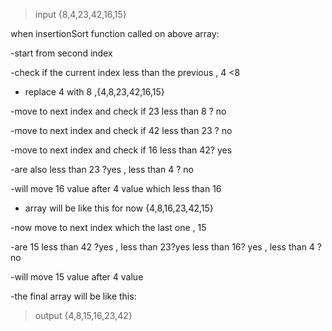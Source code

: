 >input {8,4,23,42,16,15}

when insertionSort function called on above array:

-start from second index 

-check if the current index less than the previous ,
4 <8 

- replace 4 with 8 ,{4,8,23,42,16,15}

-move to next index and check if 23 less than 8 ? no

-move to next index and check if 42 less than 23 ? no

-move to next index and check if 16 less than 42? yes

-are also less than 23 ?yes , less than 4 ? no

-will move 16 value after 4 value which less than 16

- array will be like this for now {4,8,16,23,42,15}

-now move to next index which the last one , 15

-are 15 less than 42 ?yes  , less than 23?yes  less than 16? yes , less than 4 ?no

-will move 15 value after 4 value 

-the final array will be like this:

>output {4,8,15,16,23,42}